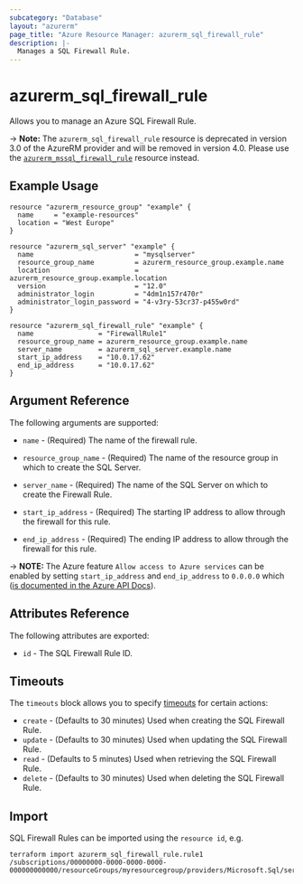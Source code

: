 ```yaml
---
subcategory: "Database"
layout: "azurerm"
page_title: "Azure Resource Manager: azurerm_sql_firewall_rule"
description: |-
  Manages a SQL Firewall Rule.
---
```


# azurerm_sql_firewall_rule

Allows you to manage an Azure SQL Firewall Rule.

-> **Note:** The `azurerm_sql_firewall_rule` resource is deprecated in version 3.0 of the AzureRM provider and will be removed in version 4.0. Please use the [`azurerm_mssql_firewall_rule`](https://registry.terraform.io/providers/hashicorp/azurerm/latest/docs/resources/mssql_firewall_rule) resource instead.

## Example Usage

```hcl
resource "azurerm_resource_group" "example" {
  name     = "example-resources"
  location = "West Europe"
}

resource "azurerm_sql_server" "example" {
  name                         = "mysqlserver"
  resource_group_name          = azurerm_resource_group.example.name
  location                     = azurerm_resource_group.example.location
  version                      = "12.0"
  administrator_login          = "4dm1n157r470r"
  administrator_login_password = "4-v3ry-53cr37-p455w0rd"
}

resource "azurerm_sql_firewall_rule" "example" {
  name                = "FirewallRule1"
  resource_group_name = azurerm_resource_group.example.name
  server_name         = azurerm_sql_server.example.name
  start_ip_address    = "10.0.17.62"
  end_ip_address      = "10.0.17.62"
}
```
## Argument Reference

The following arguments are supported:

* `name` - (Required) The name of the firewall rule.

* `resource_group_name` - (Required) The name of the resource group in which to
    create the SQL Server.

* `server_name` - (Required) The name of the SQL Server on which to create the Firewall Rule.

* `start_ip_address` - (Required) The starting IP address to allow through the firewall for this rule.

* `end_ip_address` - (Required) The ending IP address to allow through the firewall for this rule.

-> **NOTE:** The Azure feature `Allow access to Azure services` can be enabled by setting `start_ip_address` and `end_ip_address` to `0.0.0.0` which ([is documented in the Azure API Docs](https://docs.microsoft.com/rest/api/sql/firewallrules/createorupdate)).

## Attributes Reference

The following attributes are exported:

* `id` - The SQL Firewall Rule ID.

## Timeouts

The `timeouts` block allows you to specify [timeouts](https://www.terraform.io/docs/configuration/resources.html#timeouts) for certain actions:

* `create` - (Defaults to 30 minutes) Used when creating the SQL Firewall Rule.
* `update` - (Defaults to 30 minutes) Used when updating the SQL Firewall Rule.
* `read` - (Defaults to 5 minutes) Used when retrieving the SQL Firewall Rule.
* `delete` - (Defaults to 30 minutes) Used when deleting the SQL Firewall Rule.

## Import

SQL Firewall Rules can be imported using the `resource id`, e.g.

```shell
terraform import azurerm_sql_firewall_rule.rule1 /subscriptions/00000000-0000-0000-0000-000000000000/resourceGroups/myresourcegroup/providers/Microsoft.Sql/servers/myserver/firewallRules/rule1
```
